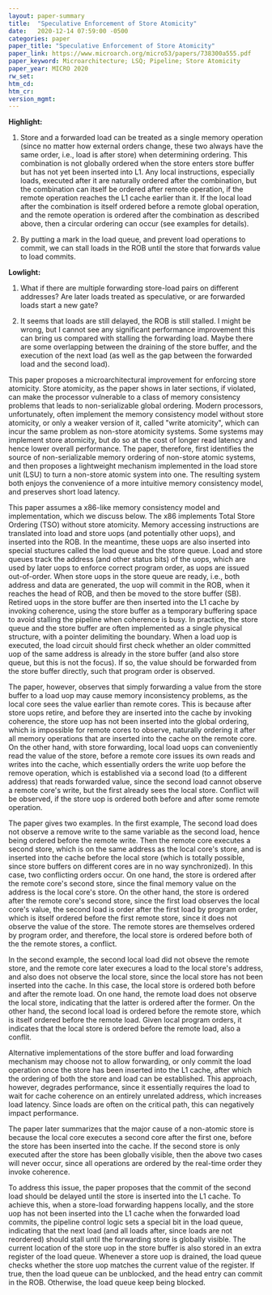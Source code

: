 ```yaml
---
layout: paper-summary
title:  "Speculative Enforcement of Store Atomicity"
date:   2020-12-14 07:59:00 -0500
categories: paper
paper_title: "Speculative Enforcement of Store Atomicity"
paper_link: https://www.microarch.org/micro53/papers/738300a555.pdf
paper_keyword: Microarchitecture; LSQ; Pipeline; Store Atomicity
paper_year: MICRO 2020
rw_set:
htm_cd:
htm_cr:
version_mgmt:
---
```


**Highlight:**

1. Store and a forwarded load can be treated as a single memory operation (since no matter how external orders
   change, these two always have the same order, i.e., load is after store) when determining ordering. 
   This combination is not globally ordered when the store enters store buffer but has not yet been inserted into L1.
   Any local instructions, especially loads, executed after it are naturally ordered after the combination,
   but the combination can itself be ordered after remote operation, if the remote operation reaches the L1
   cache earlier than it.
   If the local load after the combination is itself ordered before a remote global operation, and the
   remote operation is ordered after the combination as described above, then a circular
   ordering can occur (see examples for details).

2. By putting a mark in the load queue, and prevent load operations to commit, we can stall loads in the ROB
   until the store that forwards value to load commits.

**Lowlight:**

1. What if there are multiple forwarding store-load pairs on different addresses? Are later loads treated as
   speculative, or are forwarded loads start a new gate?

2. It seems that loads are still delayed, the ROB is still stalled. I might be wrong, but I cannot see any significant
   performance improvement this can bring us compared with stalling the forwarding load. Maybe there are some 
   overlapping between the draining of the store buffer, and the execution of the next load (as well as the gap between
   the forwarded load and the second load).

This paper proposes a microarchitectural improvement for enforcing store atomicity. Store atomicity, as the paper
shows in later sections, if violated, can make the processor vulnerable to a class of memory consistency problems
that leads to non-serializable global ordering.
Modern processors, unfortunately, often implement the memory consistency model without store atomicity, or only a 
weaker version of it, called "write atomicity", which can incur the same problem as non-store atomicity systems.
Some systems may implement store atomicity, but do so at the cost of longer read latency and hence lower 
overall performance.
The paper, therefore, first identifies the source of non-serializable memory ordering of non-store atomic systems, 
and then proposes a lightweight mechanism implemented in the load store unit (LSU) to turn a non-store atomic
system into one.
The resulting system both enjoys the convenience of a more intuitive memory consistency model, and preserves short
load latency.

This paper assumes a x86-like memory consistency model and implementation, which we discuss below. The x86 implements 
Total Store Ordering (TSO) without store atomicity. Memory accessing instructions are translated into load and store
uops (and potentially other uops), and inserted into the ROB. In the meantime, these uops are also inserted into
special stuctures called the load queue and the store queue. Load and store queues track the address (and other
status bits) of the uops, which are used by later uops to enforce correct program order, as uops are issued
out-of-order.
When store uops in the store queue are ready, i.e., both address and data are generated, the uop will commit in the 
ROB, when it reaches the head of ROB, and then be moved to the store buffer (SB). Retired uops in the store buffer
are then inserted into the L1 cache by invoking coherence, using the store buffer as a temporary buffering space to
avoid stalling the pipeline when coherence is busy.
In practice, the store queue and the store buffer are often implemented as a single physical structure, with a pointer
delimiting the boundary.
When a load uop is executed, the load circuit should first check whether an older committed uop of the same address is 
already in the store buffer (and also store queue, but this is not the focus). If so, the value should be forwarded
from the store buffer directly, such that program order is observed.

The paper, however, observes that simply forwarding a value from the store buffer to a load uop may cause memory 
inconsistency problems, as the local core sees the value earlier than remote cores. This is because after store uops
retire, and before they are inserted into the cache by invoking coherence, the store uop has not been inserted into
the global ordering, which is impossible for remote cores to observe, naturally ordering it after all memory operations
that are inserted into the cache on the remote core. On the other hand, with store forwarding, local load uops can
conveniently read the value of the store, before a remote core issues its own reads and writes into the cache, which
essentially orders the write uop before the remove operation, which is established via a second load (to a different
address) that reads forwarded value, since the second load cannot observe a remote core's write, but the first already sees the local store. 
Conflict will be observed, if the store uop is ordered both before and after some remote operation.

The paper gives two examples. In the first example, The second load does not observe a remove write to the same 
variable as the second load, hence being ordered before the remote write. Then the remote core executes a second
store, which is on the same address as the local core's store, and is inserted into the cache before the local
store (which is totally possible, since store buffers on different cores are in no way synchronized). In this case,
two conflicting orders occur. On one hand, the store is ordered after the remote core's second store, since the
final memory value on the address is the local core's store. On the other hand, the store is ordered after the 
remote core's second store, since the first load observes the local core's value, the second load is order
after the first load by program order, which is itself ordered before the first remote store, since it does
not observe the value of the store. The remote stores are themselves ordered by program order, and therefore, the 
local store is ordered before both of the the remote stores, a conflict.

In the second example, the second local load did not obseve the remote store, and the remote core later execures
a load to the local store's address, and also does not observe the local store, since the local store has not
been inserted into the cache. In this case, the local store is ordered both before and after the remote load.
On one hand, the remote load does not observe the local store, indicating that the latter is ordered after
the former. On the other hand, the second local load is ordered before the remote store, which is itself ordered
before the remote load. Given local program orders, it indicates that the local store is ordered before the remote
load, also a conflit.

Alternative implementations of the store buffer and load forwarding mechanism may choose not to allow forwarding, or
only commit the load operation once the store has been inserted into the L1 cache, after which the ordering
of both the store and load can be established. 
This approach, however, degrades performance, since it essentially
requires the load to wait for cache coherence on an entirely unrelated address, which increases load latency. Since
loads are often on the critical path, this can negatively impact performance.

The paper later summarizes that the major cause of a non-atomic store is because the local core executes a second
core after the first one, before the store has been inserted into the cache. If the second store is only executed after 
the store has been globally visible, then the above two cases will never occur, since all operations are ordered by the
real-time order they invoke coherence.

To address this issue, the paper proposes that the commit of the second load should be delayed until the store is
inserted into the L1 cache. To achieve this, when a store-load forwarding happens locally, and the store uop
has not been inserted into the L1 cache when the forwarded load commits, the pipeline control
logic sets a special bit in the load queue, indicating that the next load (and all loads after, since loads are not
reordered) should stall until the forwarding store is globally visible. The current location of the store uop
in the store buffer is also stored in an extra register of the load queue. Whenever a store uop is drained,
the load queue checks whether the store uop matches the current value of the register. If true, then the load queue
can be unblocked, and the head entry can commit in the ROB. Otherwise, the load queue keep being blocked.
